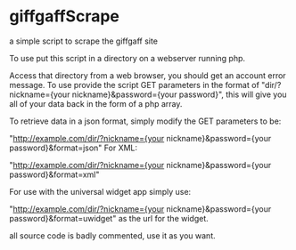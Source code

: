 giffgaffScrape
==============

a simple script to scrape the giffgaff site

To use put this script in a directory on a webserver running php.

Access that directory from a web browser, you should get an account error message.
To use provide the script GET parameters in the format of "dir/?nickname={your nickname}&password={your password}",
this will give you all of your data back in the form of a php array.

To retrieve data in a json format, simply modify the GET parameters to be:

"http://example.com/dir/?nickname={your nickname}&password={your password}&format=json"
For XML:

"http://example.com/dir/?nickname={your nickname}&password={your password}&format=xml"

For use with the universal widget app simply use:

"http://example.com/dir/?nickname={your nickname}&password={your password}&format=uwidget"
as the url for the widget.

all source code is badly commented, use it as you want.
